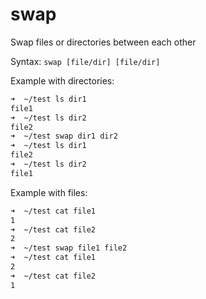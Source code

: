 # swap
Swap files or directories between each other

Syntax: `swap [file/dir] [file/dir]`

Example with directories:

```zsh
➜  ~/test ls dir1
file1
➜  ~/test ls dir2
file2
➜  ~/test swap dir1 dir2
➜  ~/test ls dir1
file2
➜  ~/test ls dir2
file1
```

Example with files:

```zsh
➜  ~/test cat file1
1
➜  ~/test cat file2
2
➜  ~/test swap file1 file2
➜  ~/test cat file1
2
➜  ~/test cat file2
1
```

